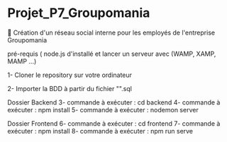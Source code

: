 # Projet_P7_Groupomania
:iphone: Création d'un réseau social interne pour les employés de l'entreprise Groupomania

pré-requis ( node.js d'installé et lancer un serveur avec (WAMP, XAMP, MAMP ...)

1- Cloner le repository sur votre ordinateur

2- Importer la BDD à partir du fichier "".sql

Dossier Backend
3- commande à exécuter : cd backend
4- commande à exécuter : npm install
5- commande à exécuter : nodemon server

Dossier Frontend
6- commande à exécuter : cd frontend
7- commande à exécuter : npm install
8- commande à exécuter : npm run serve

